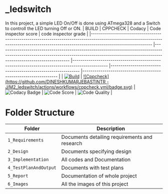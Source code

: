 # _ledswitch
In this project, a simple LED On/Off is done using ATmega328 and a Switch to controll the LED turning Off or ON.
| BUILD                                                                                                                                                                                    	| CPPCHECK                                                                                                                                                                                      	| Codacy                                                                                        	| Code inspector score                                         	| code inspector grade                                            	|
|------------------------------------------------------------------------------------------------------------------------------------------------------------------------------------------	|-----------------------------------------------------------------------------------------------------------------------------------------------------------------------------------------------	|-----------------------------------------------------------------------------------------------	|--------------------------------------------------------------	|-----------------------------------------------------------------	|
| [![Build](https://github.com/DINESHKUMARJEBASTINTR/M2_ledswitch/actions/workflows/compile.yml/badge.svg)](https://github.com/DINESHKUMARJEBASTINTR/M2_ledswitch/actions/workflows/compile.yml) 	| [![Cppcheck](https://github.com/DINESHKUMARJEBASTINTR
-J/M2_ledswitch/actions/workflows/cppcheck.yml/badge.svg)](https://github.com/DINESHKUMARJEBASTINTR/M2_ledswitch/actions/workflows/cppcheck.yml) 	| ![Codacy Badge](https://app.codacy.com/project/badge/Grade/ac36a3a3cacf4b009d29839183c3a89b) | ![Code Score](https://api.codiga.io/project/30175/score/svg) 	| ![Code Quality](https://api.codiga.io/project/30175/status/svg) 	|
# Folder Structure
| Folder | Description |
|---|---|
| `1_Requirements` | Documents detailing requirements and research |
| `2_Design` | Documents specifying design |
| `3_Implementation` | All codes and Documentation |
| `4_TestPlanAndOutput` | Documents with test plans |
| `5_Report` | Documentation of whole project |
| `6_Images` | All the images of this project |
